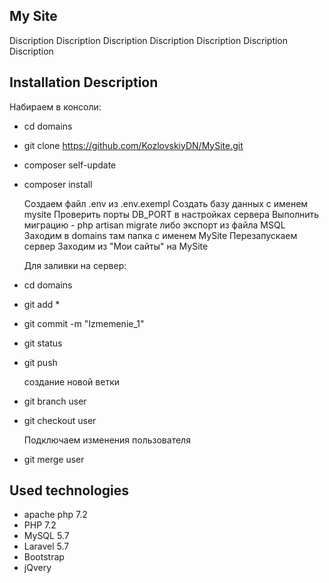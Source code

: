 ## My Site

  Discription
  Discription
  Discription
  Discription
  Discription
  Discription
  Discription

## Installation Description

  Набираем в консоли:
- cd domains
- git clone https://github.com/KozlovskiyDN/MySite.git
- composer self-update
- composer install

  Создаем файл .env из .env.exempl
  Создать базу данных с именем mysite
  Проверить порты DB_PORT в настройках сервера
  Выполнить миграцию - php artisan migrate либо экспорт из файла MSQL 
  Заходим в domains там папка с именем MySite
  Перезапускаем сервер
  Заходим из "Мои сайты" на MySite

  Для заливки на сервер:
- cd domains 
- git add *
- git commit -m "Izmemenie_1"
- git status
- git push

  создание новой ветки
- git branch user 
- git checkout user

  Подключаем изменения пользователя 
- git merge user 
 
 
## Used technologies

- apache php 7.2
- PHP 7.2
- MySQL 5.7
- Laravel 5.7
- Bootstrap
- jQvery

